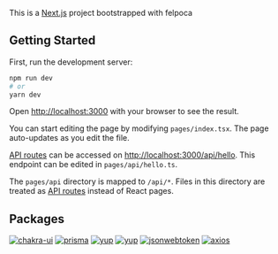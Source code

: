 This is a [Next.js](https://nextjs.org/) project bootstrapped with felpoca

## Getting Started

First, run the development server:

```bash
npm run dev
# or
yarn dev
```

Open [http://localhost:3000](http://localhost:3000) with your browser to see the result.

You can start editing the page by modifying `pages/index.tsx`. The page auto-updates as you edit the file.

[API routes](https://nextjs.org/docs/api-routes/introduction) can be accessed on [http://localhost:3000/api/hello](http://localhost:3000/api/hello). This endpoint can be edited in `pages/api/hello.ts`.

The `pages/api` directory is mapped to `/api/*`. Files in this directory are treated as [API routes](https://nextjs.org/docs/api-routes/introduction) instead of React pages.

## Packages

[![chakra-ui](https://img.shields.io/badge/chakra--ui-2.2.1-green)](https://github.com/prisma/prisma)
[![prisma](https://img.shields.io/badge/Prisma-4.0.0-green)](https://github.com/prisma/prisma)
[![yup](https://img.shields.io/badge/Nookies-2.5.2-green)](https://github.com/maticzav/nookies)
[![yup](https://img.shields.io/badge/yup-0.32.11-green)](https://github.com/jquense/yup)
[![jsonwebtoken](https://img.shields.io/badge/jsonwebtoken-8.5.1-green)](https://github.com/auth0/node-jsonwebtoken)
[![axios](https://img.shields.io/badge/axios-0.27.2-green)](https://github.com/axios/axios)
